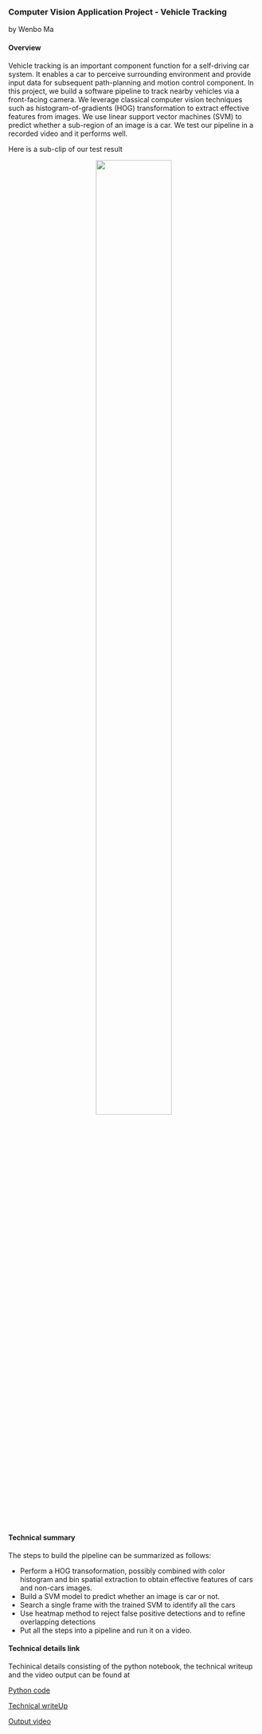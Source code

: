 ### Computer Vision Application Project - Vehicle Tracking

by Wenbo Ma

#### Overview

Vehicle tracking is an important component function for a self-driving car system. It enables a car to perceive surrounding environment and provide input data for subsequent path-planning and motion control component. In this project, we build a software pipeline to track nearby vehicles via a front-facing camera. We leverage classical computer vision techniques such as histogram-of-gradients (HOG) transformation to extract effective features from images. We use linear support vector machines (SVM) to predict whether a sub-region of an image is a car. We test our pipeline in a recorded video and it performs well.

Here is a sub-clip of our test result

<p align='center'>
  <img src = "https://github.com/wenbo5565/AppliedProject_CarDetection/blob/master/Images/upload.gif" height="70%" width="55%">
</p>

#### Technical summary

The steps to build the pipeline can be summarized as follows:

* Perform a HOG transoformation, possibly combined with color histogram and bin spatial extraction to obtain effective features of cars and non-cars images.
* Build a SVM model to predict whether an image is car or not.
* Search a single frame with the trained SVM to identify all the cars
* Use heatmap method to reject false positive detections and to refine overlapping detections
* Put all the steps into a pipeline and run it on a video.


#### Technical details link

Techinical details consisting of the python notebook, the technical writeup and the video output can be found at

[Python code](https://github.com/wenbo5565/AppliedProject_CarDetection/blob/master/Object%20Detection.ipynb)

[Technical writeUp](https://github.com/wenbo5565/AppliedProject_CarDetection/blob/master/ProjectWriteUp.md)

[Output video](https://github.com/wenbo5565/AppliedProject_CarDetection/blob/master/project_output_video_2.mp4)
